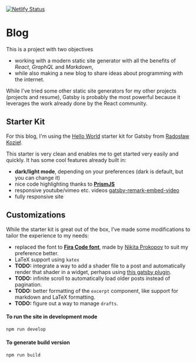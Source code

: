 [![Netlify Status](https://api.netlify.com/api/v1/badges/45dac40a-0033-49d4-80be-c6b7c79165d2/deploy-status)](https://app.netlify.com/sites/hungry-wing-99d627/deploys)

# Blog

This is a project with two objectives
- working with a modern static site generator with all the benefits of *React*, *GraphQL* and *Markdown*,
- while also making a new blog to share ideas about programming with the internet.

While I've tried some other static site generators for my other projects (projects and resume), Gatsby is probably the most powerful because it leverages the work already done by the React community.

## Starter Kit

For this blog, I'm using the [Hello World](https://github.com/panr/gatsby-starter-hello-friend) starter kit for Gatsby from [Radosław Kozieł](https://radoslawkoziel.pl).

This starter is very clean and enables me to get started very easily and quickly. It has some cool features already built in:
- **dark/light mode**, depending on your preferences (dark is default, but you can change it)
- nice code highlighting thanks to [**PrismJS**](https://prismjs.com)
- responsive youtube/vimeo etc. videos [gatsby-remark-embed-video](https://github.com/borgfriend/gatsby-remark-embed-video)
- fully responsive site

## Customizations
While the starter kit is great out of the box, I've made some modifications to tailor the experience to my needs:
- replaced the font to [**Fira Code font**](https://github.com/tonsky/FiraCode), made by [Nikita Prokopov](https://twitter.com/nikitonsky) to suit my preference better.
- LaTeX support using `katex`
- **TODO:** integrate a way to add a shader file to a post and automatically render that shader in a widget, perhaps using [this gatsby plugin](https://www.gatsbyjs.org/packages/gatsby-plugin-glslify/).
- **TODO:** infinite scroll to automatically load older posts instead of pagination.
- **TODO:** better formatting of the `excerpt` component, like support for markdown and LaTeX formatting.
- **TODO:** figure out a way to manage `drafts`.

#### To run the site in development mode
```bash
npm run develop
```

#### To generate build version
```bash
npm run build
```